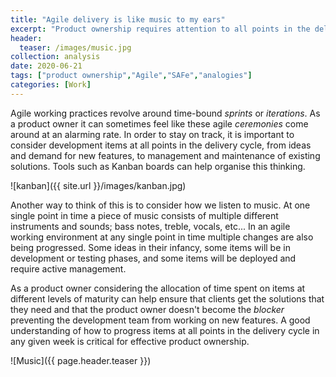 ```yaml
---
title: "Agile delivery is like music to my ears"
excerpt: "Product ownership requires attention to all points in the delivery cycle"
header:
  teaser: /images/music.jpg
collection: analysis
date: 2020-06-21
tags: ["product ownership","Agile","SAFe","analogies"]
categories: [Work]
---
```


Agile working practices revolve around time-bound _sprints_ or _iterations_. As a product owner it can sometimes feel like these agile _ceremonies_ come around at an alarming rate. In order to stay on track, it is important to consider development items at all points in the delivery cycle, from ideas and demand for new features, to management and maintenance of existing solutions. Tools such as Kanban boards can help organise this thinking.

![kanban]({{ site.url }}/images/kanban.jpg)

Another way to think of this is to consider how we listen to music. At one single point in time a piece of music consists of multiple different instruments and sounds; bass notes, treble, vocals, etc... In an agile working environment at any single point in time multiple changes are also being progressed. Some ideas in their infancy, some items will be in development or testing phases, and some items will be deployed and require active management.

As a product owner considering the allocation of time spent on items at different levels of maturity can help ensure that clients get the solutions that they need and that the product owner doesn't become the _blocker_ preventing the development team from working on new features. A good understanding of how to progress items at all points in the delivery cycle in any given week is critical for effective product ownership.

![Music]({{ page.header.teaser }})
